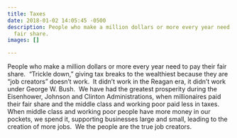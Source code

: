 ```yaml
---
title: Taxes
date: 2018-01-02 14:05:45 -0500
description: People who make a million dollars or more every year need to pay their
  fair share. 
images: []

---
```

People who make a million dollars or more every year need to pay their fair share.  “Trickle down,” giving tax breaks to the wealthiest because they are “job creators” doesn’t work.  It didn’t work in the Reagan era, it didn’t work under George W. Bush.  We have had the greatest prosperity during the Eisenhower, Johnson and Clinton Administrations, when millionaires paid their fair share and the middle class and working poor paid less in taxes.  When middle class and working poor people have more money in our pockets, we spend it, supporting businesses large and small, leading to the creation of more jobs.  We the people are the true job creators.